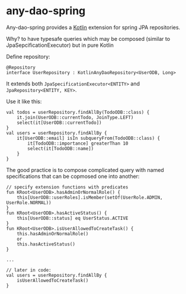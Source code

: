 # any-dao-spring #

Any-dao-spring provides a [Kotlin](http://www.kotlinlang.org/) extension for spring JPA repositories.

Why? to have typesafe queries which may be composed (similar to JpaSepcificationExecutor) but in pure Kotlin


Define repository:
```
@Repository
interface UserRepository : KotlinAnyDaoRepository<UserODB, Long>
```
It extends both `JpaSpecificationExecutor<ENTITY>` and `JpaRepository<ENTITY, KEY>`.

Use it like this:
```
val todos = userRepository.findAllBy(TodoODB::class) {
    it.join(UserODB::currentTodo, JoinType.LEFT)
    select(it[UserODB::currentTodo])
}
val users = userRepository.findAllBy {
    it[UserODB::email] isIn subqueryFrom(TodoODB::class) {
        it[TodoODB::importance] greaterThan 10
        select(it[TodoODB::name])
    }
}
```

The good practice is to compose complicated query with named specifications that can be copmosed one into another:

```
// specify extension functions with predicates
fun KRoot<UserODB>.hasAdminOrNormalRole() {
    this[UserODB::userRoles].isMember(setOf(UserRole.ADMIN, UserRole.NORMAL))
}
fun KRoot<UserODB>.hasActiveStatus() {
    this[UserODB::status] eq UserStatus.ACTIVE
}
fun KRoot<UserODB>.isUserAllowedToCreateTask() {
    this.hasAdminOrNormalRole()
    or
    this.hasActiveStatus()
}

...

// later in code:    
val users = userRepository.findAllBy {
    isUserAllowedToCreateTask()
}
```



 